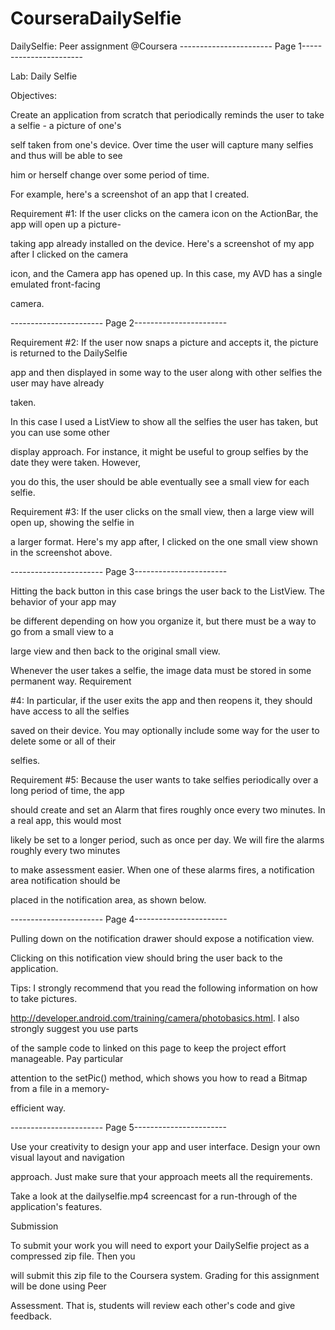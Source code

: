# CourseraDailySelfie
DailySelfie: Peer assignment @Coursera 
----------------------- Page 1-----------------------

Lab: Daily Selfie  



Objectives:  

Create	an	application	from	scratch	that	periodically	reminds	the	user	to	take	a	selfie	-	a	picture	of	one's	 

self	taken	from	one's	device.	Over	time	the	user	will	capture	many	selfies	and	thus	will	be	able	to	see	 

him	or	herself	change	over	some	period	of	time.	 



For	example,	here's	a	screenshot	of	an	app	that	I	created.	 



	 



Requirement	#1:	If	the	user	clicks	on	the	camera	icon	on	the	ActionBar,	the	app	will	open	up	a	picture- 

taking	app	already	installed	on	the	device.	Here's	a	screenshot	of	my	app	after	I	clicked	on	the	camera	 

icon,	and	the	Camera	app	has	opened	up.	In	this	case,	my	AVD	has	a	single	emulated	front-facing	 

camera.	 


----------------------- Page 2-----------------------

Requirement	#2:	If	the	user	now	snaps	a	picture	and	accepts	it,	the	picture	is	returned	to	the	DailySelfie	 

app	and	then	displayed	in	some	way	to	the	user	along	with	other	selfies	the	user	may	have	already	 

taken.		 



	 



In	this	case	I	used	a	ListView	to	show	all	the	selfies	the	user	has	taken,	but	you	can	use	some	other	 

display	approach.	For	instance,	it	might	be	useful	to	group	selfies	by	the	date	they	were	taken.	However,	 

you	do	this,	the	user	should	be	able	eventually	see	a	small	view	for	each	selfie.		 



Requirement	#3:	If	the	user	clicks	on	the	small	view,	then	a	large	view	will	open	up,	showing	the	selfie	in	 

a	larger	format.	Here's	my	app	after,	I	clicked	on	the	one	small	view	shown	in	the	screenshot	above.		 


----------------------- Page 3-----------------------

Hitting	the	back	button	in	this	case	brings	the	user	back	to	the	ListView.	The	behavior	of	your	app	may	 

be	different	depending	on	how	you	organize	it,	but	there	must	be	a	way	to	go	from	a	small	view	to	a	 

large	view	and	then	back	to	the	original	small	view.	 



Whenever	the	user	takes	a	selfie,	the	image	data	must	be	stored	in	some	permanent	way.	Requirement	 

#4:	 In	particular,	if	the	user	exits	the	app	and	then	reopens	it,	they	should	have	access	to	all	the	selfies	 

saved	on	their	device.		You	may	optionally	include	some	way	for	the	user	to	delete	some	or	all	of	their	 

selfies.		 



	 



Requirement	#5:	Because	the	user	wants	to	take	selfies	periodically	over	a	long	period	of	time,	the	app	 

should	create	and	set	an	Alarm	that	fires	roughly	once	every	two	minutes.	In	a	real	app,	this	would	most	 

likely	be	set	to	a	longer	period,	such	as	once	per	day.	We	will	fire	the	alarms	roughly	every	two	minutes	 

to	make	assessment	easier.		When	one	of	these	alarms	fires,	a	notification	area	notification	should	be	 

placed	in	the	notification	area,	as	shown	below.		 


----------------------- Page 4-----------------------

Pulling	down	on	the	notification	drawer	should	expose	a	notification	view.	 



	 



Clicking	on	this	notification	view	should	bring	the	user	back	to	the	application.	 



	 



	 



Tips:	I	strongly	recommend	that	you	read	the	following	information	on	how	to	take	pictures.	 

http://developer.android.com/training/camera/photobasics.html.	I	also	strongly	suggest	you	use	parts	 

of	the	sample	code	to	linked	on	this	page	to	keep	the	project	effort	manageable.	Pay	particular	 

attention	to	the	setPic()	method,	which	shows	you	how	to	read	a	Bitmap	from	a	file	in	a	memory- 

efficient	way.		 


----------------------- Page 5-----------------------

Use	your	creativity	to	design	your	app	and	user	interface.	Design	your	own	visual	layout	and	navigation	 

approach.	Just	make	sure	that	your	approach	meets	all	the	requirements.  

	 



Take	a	look	at	the	dailyselfie.mp4	screencast	for	a	run-through	of	the	application's	features.	 



Submission  

To submit your work you will need to export your DailySelfie project as a compressed zip file. Then you  

will submit this zip file to the Coursera system. Grading for this assignment will be done using Peer  

Assessment. That is, students will review each other's code and give feedback.   



	 

